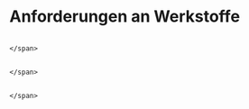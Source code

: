 # Anforderungen an Werkstoffe

```{dropdown} <span style="color:red"> Anforderungsprofil an vier Beanspruchungsbereiche

</span>
```

```{dropdown} <span style="color:red"> Was versthen man unter dem Eigenschaftsprofil eines Werkstoffes?

</span>
```

```{dropdown} <span style="color:red"> Welcher Grundsatz gitl für die Auswahl des Werkstoffes für ein Bauteil?

</span>
```

